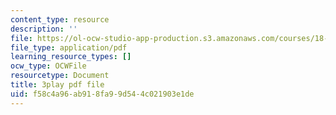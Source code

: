 ```yaml
---
content_type: resource
description: ''
file: https://ol-ocw-studio-app-production.s3.amazonaws.com/courses/18-01sc-single-variable-calculus-fall-2010/f58c4a96ab918fa99d544c021903e1de_BGE3wb7H2PA.pdf
file_type: application/pdf
learning_resource_types: []
ocw_type: OCWFile
resourcetype: Document
title: 3play pdf file
uid: f58c4a96-ab91-8fa9-9d54-4c021903e1de
---
```

